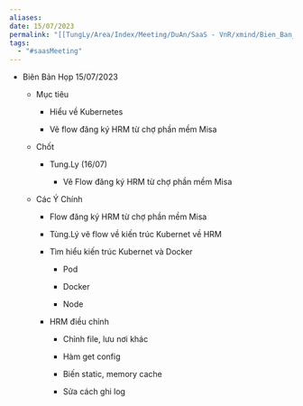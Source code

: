 ```yaml
---
aliases: 
date: 15/07/2023
permalink: "[[TungLy/Area/Index/Meeting/DuAn/SaaS - VnR/xmind/Bien_Ban_Hop/Meeting_00]]"
tags:
  - "#saasMeeting"
---
```

- Biên Bản Họp 15/07/2023
    
    - Mục tiêu
        
        - Hiểu về Kubernetes
            
        - Vẽ flow đăng ký HRM từ chợ phần mềm Misa
            
    - Chốt
        
        - Tung.Ly (16/07)
            
            - Vẽ Flow đăng ký HRM từ chợ phần mềm Misa
                
    - Các Ý Chính
        
        - Flow đăng ký HRM từ chợ phần mềm Misa
            
        - Tùng.Lý vẽ flow về kiến trúc Kubernet về HRM
            
        - Tìm hiểu kiến trúc Kubernet và Docker
            
            - Pod
                
            - Docker
                
            - Node
                
        - HRM điều chỉnh
            
            - Chỉnh file, lưu nơi khác
                
            - Hàm get config
                
            - Biến static, memory cache
                
            - Sửa cách ghi log

